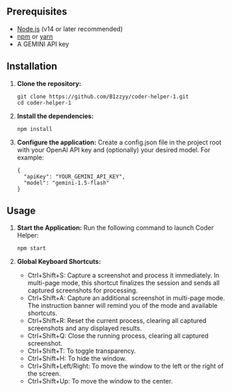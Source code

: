 ## Prerequisites

- [Node.js](https://nodejs.org/) (v14 or later recommended)
- [npm](https://www.npmjs.com/) or [yarn](https://yarnpkg.com/)
- A GEMINI API key

## Installation

1. **Clone the repository:**

   ```
   git clone https://github.com/B1zzyy/coder-helper-1.git
   cd coder-helper-1
   ```
2. **Install the dependencies:**
   ```
   npm install
   ```
3. **Configure the application:**
   Create a config.json file in the project root with your OpenAI API key and (optionally) your desired model. For example:
    ```
    {
      "apiKey": "YOUR_GEMINI_API_KEY",
      "model": "gemini-1.5-flash"
    }
    ```

## Usage

1. **Start the Application:**
    Run the following command to launch Coder Helper:
    ```
    npm start
    ```
2. **Global Keyboard Shortcuts:**

    - Ctrl+Shift+S: Capture a screenshot and process it immediately. In multi-page mode, this shortcut finalizes the session and sends all captured screenshots for processing.
    - Ctrl+Shift+A: Capture an additional screenshot in multi-page mode. The instruction banner will remind you of the mode and available shortcuts.
    - Ctrl+Shift+R: Reset the current process, clearing all captured screenshots and any displayed results.
    - Ctrl+Shift+Q: Close the running process, clearing all captured screenshot.
    - Ctrl+Shift+T: To toggle transparency.
    - Ctrl+Shift+H: To hide the window.
    - Ctrl+Shift+Left/Right: To move the window to the left or the right of the screen.
    - Ctrl+Shift+Up: To move the window to the center.
